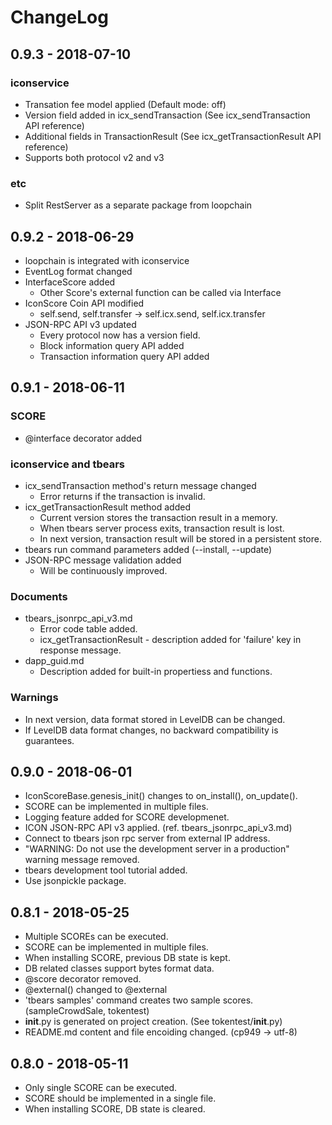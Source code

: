 # ChangeLog

## 0.9.3 - 2018-07-10

### iconservice

* Transation fee model applied (Default mode: off)
* Version field added in icx_sendTransaction (See icx_sendTransaction API reference)
* Additional fields in TransactionResult (See icx_getTransactionResult API reference)
* Supports both protocol v2 and v3

### etc

* Split RestServer as a separate package from loopchain

## 0.9.2 - 2018-06-29

* loopchain is integrated with iconservice
* EventLog format changed
* InterfaceScore added
  - Other Score's external function can be called via Interface
* IconScore Coin API modified
  - self.send, self.transfer -> self.icx.send, self.icx.transfer
* JSON-RPC API v3 updated
  - Every protocol now has a version field.
  - Block information query API added
  - Transaction information query API added 

## 0.9.1 - 2018-06-11

### SCORE

* @interface decorator added

### iconservice and tbears
* icx_sendTransaction method's return message changed
    - Error returns if the transaction is invalid.
* icx_getTransactionResult method added
    - Current version stores the transaction result in a memory.
    - When tbears server process exits, transaction result is lost.
    - In next version, transaction result will be stored in a persistent store.
* tbears run command parameters added (--install, --update)
* JSON-RPC message validation added
    - Will be continuously improved. 

### Documents

* tbears_jsonrpc_api_v3.md
    - Error code table added.
    - icx_getTransactionResult - description added for 'failure' key in response message.
* dapp_guid.md
    - Description added for built-in propertiess and functions. 
    
### Warnings    
    
* In next version, data format stored in LevelDB can be changed.
* If LevelDB data format changes, no backward compatibility is guarantees. 

## 0.9.0 - 2018-06-01

* IconScoreBase.genesis_init() changes to on_install(), on_update().
* SCORE can be implemented in multiple files.
* Logging feature added for SCORE developmenet.
* ICON JSON-RPC API v3 applied. (ref. tbears_jsonrpc_api_v3.md)
* Connect to tbears json rpc server from external IP address.
* "WARNING: Do not use the development server in a production" warning message removed.
* tbears development tool tutorial added.
* Use jsonpickle package. 

## 0.8.1 - 2018-05-25

* Multiple SCOREs can be executed.
* SCORE can be implemented in multiple files.
* When installing SCORE, previous DB state is kept. 
* DB related classes support bytes format data.
* @score decorator removed.
* @external() changed to @external
* 'tbears samples' command creates two sample scores. (sampleCrowdSale, tokentest)
* __init__.py is generated on project creation. (See tokentest/__init__.py)
* README.md content and file encoiding changed. (cp949 -> utf-8)

## 0.8.0 - 2018-05-11

* Only single SCORE can be executed.
* SCORE should be implemented in a single file.
* When installing SCORE, DB state is cleared.
